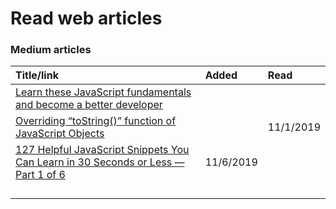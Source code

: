 # Read web articles

### Medium articles

| Title/link | Added | Read |
| :--- | :--- | :--- |
| [Learn these JavaScript fundamentals and become a better developer](https://medium.com/@cristiansalcescu/learn-these-javascript-fundamentals-and-become-a-better-developer-2a031a0dc9cf) |  |  |
| [Overriding “toString\(\)” function of JavaScript Objects](https://medium.com/javascript-in-plain-english/overriding-tostring-function-of-javascript-objects-dd3545ba6254) |  | 11/1/2019 |
| [127 Helpful JavaScript Snippets You Can Learn in 30 Seconds or Less — Part 1 of 6](https://medium.com/better-programming/127-helpful-javascript-snippets-you-can-learn-in-30-seconds-or-less-part-1-of-6-bc2bc890dfe5) | 11/6/2019 |  |
|  |  |  |
|  |  |  |
|  |  |  |
|  |  |  |

